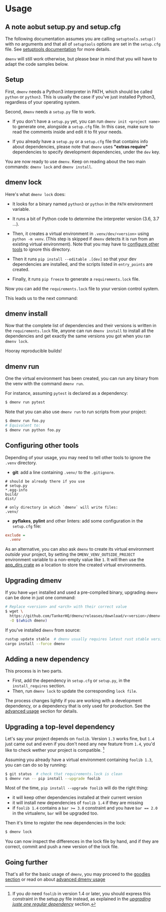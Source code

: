 # Usage

## A note aobut setup.py and setup.cfg

The following documentation assumes you are calling `setuptools.setup()` with no arguments and that all of `setuptools` options are set in the `setup.cfg` file. See [setuptools documentation](https://setuptools.readthedocs.io/en/latest/setuptools.html#configuring-setup-using-setup-cfg-files) for more details.

`dmenv` will still work otherwise, but please bear in mind that you will have to adapt the code samples below.

## Setup

First, `dmenv` needs a Python3 interpreter in PATH, which should be called `python` or `python3`. This is usually the case if you've just installed Python3, regardless of your operating system.

Second, `dmenv` needs a `setup.py` file to work.

* If you don't have a `setup.py` yet, you can run `dmenv init <project name>`
  to generate one, alongside a `setup.cfg` file. In this case, make sure to read the comments inside
  and edit it to fit your needs.

* If you already have a `setup.py` or a `setup.cfg` file that contains info about dependencies, please note that `dmenv` uses
 **"extras require"** dependencies to specify development dependencies, under the `dev` key.

You are now ready to use `dmenv`. Keep on reading about the two main commands: `dmenv lock` and `dmenv install`.

## dmenv lock

Here's what `dmenv lock` does:

* It looks for a binary named `python3` or `python` in the `PATH` environment variable.
* It runs a bit of Python code to determine the interpreter version (3.6, 3.7 ...).
* Then, it creates a virtual environment in `.venv/dev/<version>` using `python -m venv`.
  (This step is skipped if `dmenv` detects it is run from an existing virtual environment).
  Note that you may have to [configure other tools](./advanced_usage.md#configuring-other-tools) to ignore this directory.


* Then it runs `pip install --editable .[dev]` so that your dev dependencies are
  installed, and the scripts listed in `entry_points` are created.

* Finally, it runs `pip freeze` to generate a `requirements.lock` file.

Now you can add the `requirements.lock` file to your version control system.


This leads us to the next command:

## dmenv install

Now that the complete list of dependencies and their versions is written in the
`requirements.lock` file, anyone can run `dmenv install` to install all the
dependencies and get exactly the same versions you got when you ran `dmenv lock`.

Hooray reproducible builds!


## dmenv run

One the virtual environment has been created, you can run any binary from the venv with the command
`dmenv run`.

For instance, assuming `pytest` is declared as a dependency:

```bash
$ dmenv run pytest
```

Note that you can also use `dmenv run` to run scripts from your project:

```bash
$ dmenv run foo.py
# Equivalent to:
$ dmenv run python foo.py
```


## Configuring other tools

Depending of your usage, you may need to tell other tools to ignore the `.venv` directory.

* **git**: add a line containing `.venv/` to the `.gitignore`.

```text
# should be already there if you use
# setup.py
*.egg-info
build/
dist/

# only directory in which `dmenv` will write files:
.venv/
```

* **pyflakes**, **pylint** and other linters: add some configuration in the `setup.cfg` file:

```ini
exclude =
  .venv
```

As an alternative, you can also ask `dmenv` to create its virtual environment *outside* your project,
by setting the `DMENV_VENV_OUTSIDE_PROJECT` environment variable to a non-empty value like `1`. It will then use
the [app_dirs crate](https://crates.io/crates/app_dirs) as a location to store the created virtual environments.

## Upgrading dmenv

If you have `wget` installed and used a pre-compiled binary, upgrading `dmenv` can be done in just one command:

```bash
# Replace <version> and <arch> with their correct value
$ wget \
  https://github.com/TankerHQ/dmenv/releases/download/v<version>/dmenv-<arch> \
  -O $(which dmenv)
```

If you've installed `dmenv` from source:

```bash
rustup update stable  # dmenv usually requires latest rust stable version
cargo install --force dmenv
```

## Adding a new dependency

This process is in two parts.

* First, add the dependency in `setup.cfg` or `setup.py`, in the `install_requires` section.
* Then, run `dmenv lock` to update the corresponding `lock file`.

The process changes lightly if you are working with a development dependency, or a dependency that is only used for production.
See the [advanced usage](./advanced_usage.md)  section for details.

## Upgrading a top-level dependency

Let's say your project depends on `foolib`. Version `1.3` works fine, but
`1.4` just came out and even if you don't need any new feature from `1.4`,
you'd like to check wether your project is compatible. [^1]

Assuming you already have a virtual environment containing `foolib 1.3`, you can can do so by running:

```bash
$ git status  # check that requirements.lock is clean
$ dmenv run -- pip install --upgrade foolib
```

Most of the time, `pip install --upgrade foolib` will do the right thing:

* it will keep other dependencies installed at their current version
* it will install new dependencies of `foolib 1.4` if they are missing
* if `foolib 1.4` contains a `bar >= 3.0` constraint and you have `bar == 2.0` in the virtualenv, `bar` will
  be upgraded too.

Then it's time to register the new dependencies in the lock:

```bash
$ dmenv lock
```

You can now inspect the differences in the lock file by hand, and if they are correct, commit and push a new version of the lock file.

## Going further

That's all for the basic usage of `dmenv`, you may proceed to the [goodies section](./goodies.md) or read on about [advanced dmenv usage](./advanced_usage.md)


[^1]: If you *do* need `foolib` in version 1.4 or later, you should express this constraint in the setup.py file instead, as explained in the *[upgrading juste one regular dependency](./advanced_usage.md#upgrading_just_one_development_dependency)*
section.
